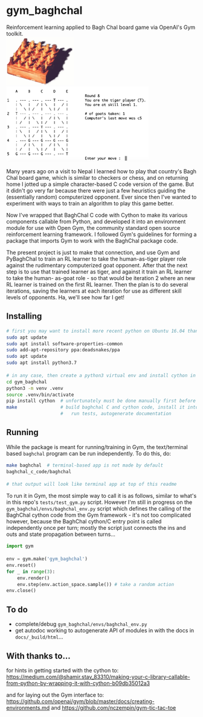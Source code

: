 # gym_baghchal
Reinforcement learning applied to Bagh Chal board game via OpenAI's Gym toolkit.  
![](baghchal_pic.gif)
![](baghchal_text.png)

Many years ago on a visit to Nepal I learned how to play that country's Bagh Chal board game, which is similar to checkers or chess,
and on returning home I jotted up a simple character-based C code version of the game.
But it didn't go very far because there were just a few heuristics guiding the (essentially random)
computerized opponent.  Ever since then I've wanted to experiment with ways to train an algorithm to play this game better.

Now I've wrapped that BaghChal C code with Cython to make its various components
callable from Python, and developed it into an environment module for use with
Open Gym, the community standard open source reinforcement learning framework.
I followed Gym's guidelines for forming a package that imports Gym to work with
the BaghChal package code.

The present project is just to make that connection, and use Gym and PyBaghChal
to train an RL learner to take the human-as-tiger player role against the 
rudimentary computerized goat opponent.  After that the next step is to use that
trained learner as tiger, and against it train an RL learner to take the human-
as-goat role - so that would be iteration 2 where an new RL learner is trained
on the first RL learner.  Then the plan is to do several iterations, saving the
learners at each iteration for use as different skill levels of opponents.
Ha, we'll see how far I get!


## Installing
```bash
# first you may want to install more recent python on Ubuntu 16.04 than it has built in:
sudo apt update
sudo apt install software-properties-common
sudo add-apt-repository ppa:deadsnakes/ppa
sudo apt update
sudo apt install python3.7

# in any case, then create a python3 virtual env and install cython in it:
cd gym_baghchal
python3 -m venv .venv 
source .venv/bin/activate
pip install cython  # unfortunately must be done manually first before installing rl-bagh-chal
make                # build baghchal C and cython code, install it into the python environment,
                    #   run tests, autogenerate documentation
```

## Running
While the package is meant for running/training in Gym, the text/terminal based `baghchal` program can be run independently.  To do this, do:

```bash
make baghchal  # terminal-based app is not made by default   
baghchal_c_code/baghchal

# that output will look like terminal app at top of this readme
```

To run it in Gym, the most simple way to call it is as follows, similar to what's in this repo's `tests/test_gym.py` script.  However I'm still in progress on the `gym_baghchal/envs/baghchal_env.py` script which defines the calling of the BaghChal cython code from the Gym framework - it's not too complicated however, because the BaghChal cython/C entry point is called independently once per turn; mostly the script just connects the ins and outs and state propagation between turns...

```python
import gym

env = gym.make('gym_baghchal')
env.reset()
for _ in range(3):
    env.render()
    env.step(env.action_space.sample()) # take a random action
env.close()
```

## To do
- complete/debug `gym_baghchal/envs/baghchal_env.py`
- get autodoc working to autogenerate API of modules in with the docs in `docs/_build/html`...


## With thanks to...
for hints in getting started with the cython to:
<https://medium.com/@shamir.stav_83310/making-your-c-library-callable-from-python-by-wrapping-it-with-cython-b09db35012a3>

and for laying out the Gym interface to:
<https://github.com/openai/gym/blob/master/docs/creating-environments.md>
and
<https://github.com/nczempin/gym-tic-tac-toe>
